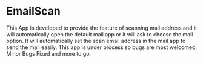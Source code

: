 # EmailScan
This App is developed to provide the feature of scanning mail address and it will automatically open the default mail app or it will ask to choose the mail option.
It will automatically set the scan email address in the mail app to send the mail easily.
This app is under process so bugs are most welcomed.
Minor Bugs Fixed and more to go.
